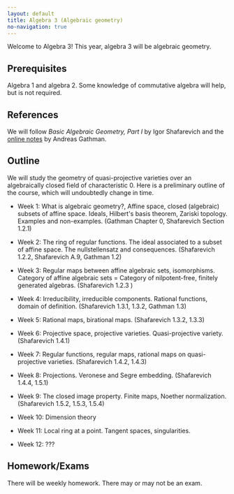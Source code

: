 ```yaml
---
layout: default
title: Algebra 3 (Algebraic geometry)
no-navigation: true
---
```


Welcome to Algebra 3!
This year, algebra 3 will be algebraic geometry.

## Prerequisites

Algebra 1 and algebra 2.
Some knowledge of commutative algebra will help, but is not required.

## References

We will follow *Basic Algebraic Geometry, Part I* by Igor Shafarevich and the [online notes](https://www.mathematik.uni-kl.de/~gathmann/class/alggeom-2002/alggeom-2002.pdf) by Andreas Gathman. 

## Outline

We will study the geometry of quasi-projective varieties over an algebraically closed field of characteristic 0.
Here is a preliminary outline of the course, which will undoubtedly change in time.

* Week 1: What is algebraic geometry?, 
  Affine space, closed (algebraic) subsets of affine space. 
  Ideals, Hilbert's basis theorem, Zariski topology.
  Examples and non-examples.
  (Gathman Chapter 0, Shafarevich Section 1.2.1)
      
* Week 2:
  The ring of regular functions.
  The ideal associated to a subset of affine space.
  The nullstellensatz and consequences.
  (Shafarevich 1.2.2, Shafarevich A.9, Gathman 1.2)

* Week 3:
  Regular maps between affine algebraic sets, isomorphisms.
   Category of affine algebraic sets = Category of nilpotent-free, finitely generated algebras.
   (Shafarevich 1.2.3 )

* Week 4:
   Irreducibility, irreducible components.
   Rational functions, domain of definition.
   (Shafarevich 1.3.1, 1.3.2, Gathman 1.3)

* Week 5:
   Rational maps, birational maps.
   (Shafarevich 1.3.2, 1.3.3)

* Week 6:
   Projective space, projective varieties.
   Quasi-projective variety.
   (Shafarevich 1.4.1)

* Week 7:
   Regular functions, regular maps, rational maps on quasi-projective varieties.
   (Shafarevich 1.4.2, 1.4.3)

* Week 8:
   Projections.
   Veronese and Segre embedding.
   (Shafarevich 1.4.4, 1.5.1)

* Week 9:
   The closed image property.
   Finite maps, Noether normalization.
   (Shafarevich 1.5.2, 1.5.3, 1.5.4)

* Week 10:
   Dimension theory

* Week 11:
   Local ring at a point.
   Tangent spaces, singularities.

* Week 12:
   ???

## Homework/Exams

There will be weekly homework. 
There may or may not be an exam.

